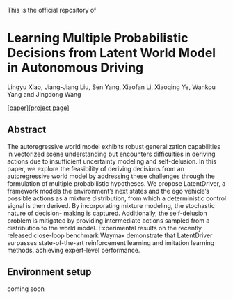 This is the official repository of 

# Learning Multiple Probabilistic Decisions from Latent World Model in Autonomous Driving
Lingyu Xiao, Jiang-Jiang Liu, Sen Yang, Xiaofan Li, Xiaoqing Ye, Wankou Yang and Jingdong Wang

[[paper]()][[project page](https://sephirex-x.github.io/LatentDriver/)]
## Abstract
The autoregressive world model exhibits robust generalization capabilities in vectorized scene understanding but encounters difficulties in deriving actions due to insufficient uncertainty modeling and self-delusion. In this paper, we explore the feasibility of deriving decisions from an autoregressive world model by addressing these challenges through the formulation of multiple probabilistic hypotheses. We propose LatentDriver, a framework models the environment’s next states and the ego vehicle’s possible actions as a mixture distribution, from which a deterministic control signal is then derived. By incorporating mixture modeling, the stochastic nature of decision- making is captured. Additionally, the self-delusion problem is mitigated by providing intermediate actions sampled from a distribution to the world model. Experimental results on the recently released close-loop benchmark Waymax demonstrate that LatentDriver surpasses state-of-the-art reinforcement learning and imitation learning methods, achieving expert-level performance.

## Environment setup
coming soon